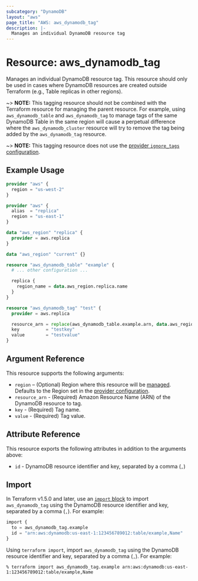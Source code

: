 ```yaml
---
subcategory: "DynamoDB"
layout: "aws"
page_title: "AWS: aws_dynamodb_tag"
description: |-
  Manages an individual DynamoDB resource tag
---
```


# Resource: aws_dynamodb_tag

Manages an individual DynamoDB resource tag. This resource should only be used in cases where DynamoDB resources are created outside Terraform (e.g., Table replicas in other regions).

~> **NOTE:** This tagging resource should not be combined with the Terraform resource for managing the parent resource. For example, using `aws_dynamodb_table` and `aws_dynamodb_tag` to manage tags of the same DynamoDB Table in the same region will cause a perpetual difference where the `aws_dynamodb_cluster` resource will try to remove the tag being added by the `aws_dynamodb_tag` resource.

~> **NOTE:** This tagging resource does not use the [provider `ignore_tags` configuration](/docs/providers/aws/index.html#ignore_tags).

## Example Usage

```terraform
provider "aws" {
  region = "us-west-2"
}

provider "aws" {
  alias  = "replica"
  region = "us-east-1"
}

data "aws_region" "replica" {
  provider = aws.replica
}

data "aws_region" "current" {}

resource "aws_dynamodb_table" "example" {
  # ... other configuration ...

  replica {
    region_name = data.aws_region.replica.name
  }
}

resource "aws_dynamodb_tag" "test" {
  provider = aws.replica

  resource_arn = replace(aws_dynamodb_table.example.arn, data.aws_region.current.name, data.aws_region.replica.name)
  key          = "testkey"
  value        = "testvalue"
}
```

## Argument Reference

This resource supports the following arguments:

* `region` – (Optional) Region where this resource will be [managed](https://docs.aws.amazon.com/general/latest/gr/rande.html#regional-endpoints). Defaults to the Region set in the [provider configuration](https://registry.terraform.io/providers/hashicorp/aws/latest/docs#aws-configuration-reference).
* `resource_arn` - (Required) Amazon Resource Name (ARN) of the DynamoDB resource to tag.
* `key` - (Required) Tag name.
* `value` - (Required) Tag value.

## Attribute Reference

This resource exports the following attributes in addition to the arguments above:

* `id` - DynamoDB resource identifier and key, separated by a comma (`,`)

## Import

In Terraform v1.5.0 and later, use an [`import` block](https://developer.hashicorp.com/terraform/language/import) to import `aws_dynamodb_tag` using the DynamoDB resource identifier and key, separated by a comma (`,`). For example:

```terraform
import {
  to = aws_dynamodb_tag.example
  id = "arn:aws:dynamodb:us-east-1:123456789012:table/example,Name"
}
```

Using `terraform import`, import `aws_dynamodb_tag` using the DynamoDB resource identifier and key, separated by a comma (`,`). For example:

```console
% terraform import aws_dynamodb_tag.example arn:aws:dynamodb:us-east-1:123456789012:table/example,Name
```
